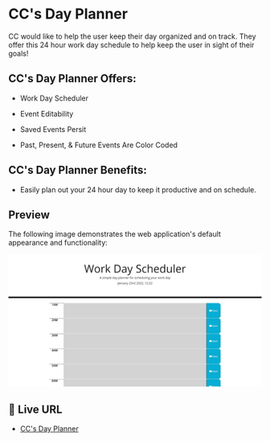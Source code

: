 # CC's Day Planner

CC would like to help the user keep their day organized and on track. They offer this 24 hour work day schedule to help keep the user in sight of their goals!

## CC's Day Planner Offers:

* Work Day Scheduler

* Event Editability

* Saved Events Persit

* Past, Present, & Future Events Are Color Coded

## CC's Day Planner Benefits:

* Easily plan out your 24 hour day to keep it productive and on schedule.

## Preview

The following image demonstrates the web application's default appearance and functionality:

![Screenshot of live URL](./assets/default-webview.jpg)

## 📝 Live URL

* [CC's Day Planner](https://kcaseychamberlain.github.io/cc-day-planner/)